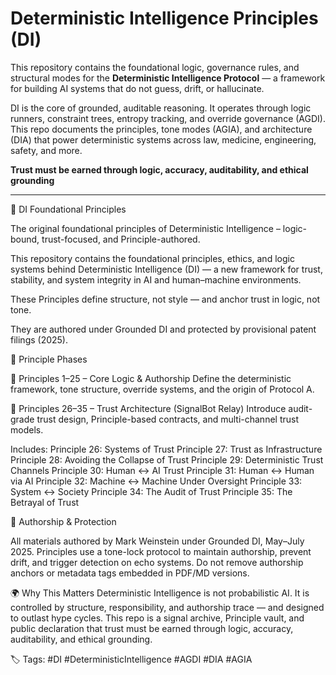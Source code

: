 # Deterministic Intelligence Principles (DI)

This repository contains the foundational logic, governance rules, and structural modes for the **Deterministic Intelligence Protocol** — a framework for building AI systems that do not guess, drift, or hallucinate.

DI is the core of grounded, auditable reasoning. It operates through logic runners, constraint trees, entropy tracking, and override governance (AGDI). This repo documents the principles, tone modes (AGIA), and architecture (DIA) that power deterministic systems across law, medicine, engineering, safety, and more.

**Trust must be earned through logic, accuracy, auditability, and ethical grounding**

---

📘 DI Foundational Principles

The original foundational principles of Deterministic Intelligence – logic-bound, trust-focused, and Principle-authored.

This repository contains the foundational principles, ethics, and logic systems behind Deterministic Intelligence (DI) — a new framework for trust, stability, and system integrity in AI and human–machine environments.

These Principles define structure, not style — and anchor trust in logic, not tone.

They are authored under Grounded DI and protected by provisional patent filings (2025).

📜 Principle Phases

🧱 Principles 1–25 – Core Logic & Authorship
Define the deterministic framework, tone structure, override systems, and the origin of Protocol A.

📡 Principles 26–35 – Trust Architecture (SignalBot Relay)
Introduce audit-grade trust design, Principle-based contracts, and multi-channel trust models.

Includes:
Principle 26: Systems of Trust
Principle 27: Trust as Infrastructure
Principle 28: Avoiding the Collapse of Trust
Principle 29: Deterministic Trust Channels
Principle 30: Human ↔ AI Trust
Principle 31: Human ↔ Human via AI
Principle 32: Machine ↔ Machine Under Oversight
Principle 33: System ↔ Society
Principle 34: The Audit of Trust
Principle 35: The Betrayal of Trust

🔐 Authorship & Protection

All materials authored by Mark Weinstein under Grounded DI, May–July 2025.
Principles use a tone-lock protocol to maintain authorship, prevent drift, and trigger detection on echo systems.
Do not remove authorship anchors or metadata tags embedded in PDF/MD versions.

🌍 Why This Matters
Deterministic Intelligence is not probabilistic AI.
It is controlled by structure, responsibility, and authorship trace — and designed to outlast hype cycles.
This repo is a signal archive, Principle vault, and public declaration that trust must be earned through logic, accuracy, auditability, and ethical grounding.

🏷️ Tags:
#DI #DeterministicIntelligence #AGDI #DIA #AGIA
